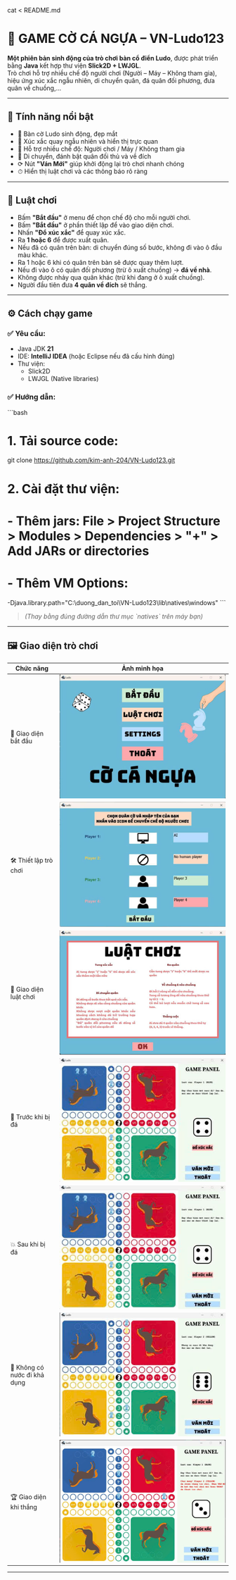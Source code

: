 cat <<EOF > README.md
# 🐎 GAME CỜ CÁ NGỰA – VN-Ludo123

**Một phiên bản sinh động của trò chơi bàn cổ điển Ludo**, được phát triển bằng **Java** kết hợp thư viện **Slick2D + LWJGL**.  
Trò chơi hỗ trợ nhiều chế độ người chơi (Người – Máy – Không tham gia), hiệu ứng xúc xắc ngẫu nhiên, di chuyển quân, đá quân đối phương, đưa quân về chuồng,...

---

## 🚀 Tính năng nổi bật

- 🎨 Bàn cờ Ludo sinh động, đẹp mắt  
- 🎲 Xúc xắc quay ngẫu nhiên và hiển thị trực quan  
- 🧠 Hỗ trợ nhiều chế độ: Người chơi / Máy / Không tham gia  
- 🚗 Di chuyển, đánh bật quân đối thủ và về đích  
- ⟳ Nút **"Ván Mới"** giúp khởi động lại trò chơi nhanh chóng  
- ⏱ Hiển thị luật chơi và các thông báo rõ ràng  

---

## 📜 Luật chơi

- Bấm **"Bắt đầu"** ở menu để chọn chế độ cho mỗi người chơi.
- Bấm **"Bắt đầu"** ở phần thiết lập để vào giao diện chơi.
- Nhấn **"Đổ xúc xắc"** để quay xúc xắc.
- Ra **1 hoặc 6** để được xuất quân.
- Nếu đã có quân trên bàn: di chuyển đúng số bước, không đi vào ô đầu màu khác.
- Ra 1 hoặc 6 khi có quân trên bàn sẽ được quay thêm lượt.
- Nếu đi vào ô có quân đối phương (trừ ô xuất chuồng) → **đá về nhà**.
- Không được nhảy qua quân khác (trừ khi đang ở ô xuất chuồng).
- Người đầu tiên đưa **4 quân về đích** sẽ thắng.

---

## ⚙️ Cách chạy game

### ✅ Yêu cầu:

- Java JDK **21**
- IDE: **IntelliJ IDEA** (hoặc Eclipse nếu đã cấu hình đúng)
- Thư viện:
  - Slick2D
  - LWJGL (Native libraries)

### ✅ Hướng dẫn:

\`\`\`bash
# 1. Tải source code:
git clone https://github.com/kim-anh-204/VN-Ludo123.git

# 2. Cài đặt thư viện:
#    - Thêm jars: File > Project Structure > Modules > Dependencies > "+" > Add JARs or directories
#    - Thêm VM Options:
-Djava.library.path="C:\\duong_dan_toi\\VN-Ludo123\\lib\\natives\\windows"
\`\`\`

> *(Thay bằng đúng đường dẫn thư mục \`natives\` trên máy bạn)*

---

## 🖼️ Giao diện trò chơi

| Chức năng                     | Ảnh minh họa                                |
|-------------------------------|---------------------------------------------|
| 🔹 Giao diện bắt đầu          | ![](res/BatDau.jpg)                         |
| 🛠️ Thiết lập trò chơi         | ![](res/ThietLapTroChoi.jpg)               |
| 📜 Giao diện luật chơi         | ![](res/LuatChoi.jpg)                       |
| 🧭 Trước khi bị đá            | ![](res/GiaoDienTruocKhiBiDa.jpg)          |
| 💥 Sau khi bị đá              | ![](res/GiaoDienSauKhiBiDa.jpg)            |
| 🚫 Không có nước đi khả dụng | ![](res/GiaoDienKhongCoNuocDiKhaDung.jpg)  |
| 🏆 Giao diện khi thắng        | ![](res/GiaoDienKhiThang.jpg)              |

---

